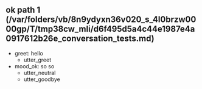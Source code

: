 ## ok path 1 (/var/folders/vb/8n9ydyxn36v020_s_4l0brzw0000gp/T/tmp38cw_mli/d6f495d5a4c44e1987e4a0917612b26e_conversation_tests.md)
* greet: hello
    - utter_greet
* mood_ok: so so   <!-- predicted: mood_unhappy: so so -->
    - utter_neutral   <!-- predicted: utter_cheer_up -->
    - utter_goodbye   <!-- predicted: action_listen -->


